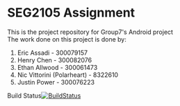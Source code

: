 # SEG2105 Assignment
 


This is the project repository for Group7's Android project  
The work done on this project is done by: 
1. Eric Assadi - 300079157  
2. Henry Chen - 300082076  
3. Ethan Allwood - 300061473  
4. Nic Vittorini (Polarheart) - 8322610  
5. Justin Power - 300076223  

Build Status[![BuildStatus](https://circleci.com/gh/SEG2105Project.png?branch=master)](https://circleci.com/gh/SEG2105Project)
